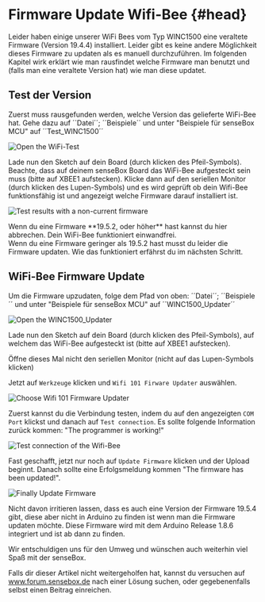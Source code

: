 # Firmware Update Wifi-Bee {#head}
<div class="description">Leider haben einige unserer WiFi Bees vom Typ WINC1500 eine veraltete Firmware (Version 19.4.4) installiert. Leider gibt es keine andere Möglichkeit dieses Firmware zu updaten als es manuell durchzuführen. Im folgenden Kapitel wirk erklärt wie man rausfindet welche Firmware man benutzt und (falls man eine veraltete Version hat) wie man diese updatet.</div>

## Test der Version
Zuerst muss rausgefunden werden, welche Version das gelieferte WiFi-Bee hat. Gehe dazu auf ´´Datei´´; ´´Beispiele´´ und unter "Beispiele für senseBox MCU" auf ´´Test_WINC1500´´ 

![Open the WiFi-Test](https://raw.githubusercontent.com/sensebox/books-v2/edu/pictures/Update-Wifi-Firmware/1-test.PNG?token=AUIA5zEFq2OiW0XRH5N7gdYaDBfz-r9qks5bFTcLwA%3D%3D)

Lade nun den Sketch auf dein Board (durch klicken des Pfeil-Symbols). Beachte, dass auf deinem senseBox Board das WiFi-Bee aufgesteckt sein muss (bitte auf XBEE1 aufstecken). Klicke dann auf den seriellen Monitor (durch klicken des Lupen-Symbols) und es wird geprüft ob dein Wifi-Bee funktionsfähig ist und angezeigt welche Firmware darauf installiert ist.

![Test results with a non-current firmware](https://raw.githubusercontent.com/sensebox/books-v2/edu/pictures/Update-Wifi-Firmware/2-result.PNG?token=AUIA55g3pMQVqX4oLEGCsUccVgd23n7wks5bFT9mwA%3D%3D)

<div class="box_success">
    <i class="fa fa-check fa-fw" aria-hidden="true" style="color: #50af51;"></i>
   Wenn du eine Firmware **19.5.2, oder höher** hast kannst du hier abbrechen. Dein WiFi-Bee funktioniert einwandfrei. 
</div>

<div class="box_warning">
    <i class="fa fa-exclamation-circle fa-fw" aria-hidden="true" style="color: #f0ad4e"></i>
    Wenn du eine Firmware geringer als 19.5.2 hast musst du leider die Firmware updaten. Wie das funktioniert erfährst du im nächsten Schritt. 
</div>

## WiFi-Bee Firmware Update
Um die Firmware upzudaten, folge dem Pfad von oben: ´´Datei´´; ´´Beispiele´´ und unter "Beispiele für senseBox MCU" auf ´´WINC1500_Updater´´ 

![Open the WINC1500_Updater](https://raw.githubusercontent.com/sensebox/books-v2/edu/pictures/Update-Wifi-Firmware/3-updater.PNG?token=AUIA5yDMwRsWYWKQxtZBH4vRT6hzB7k6ks5bFUSrwA%3D%3D)


Lade nun den Sketch auf dein Board (durch klicken des Pfeil-Symbols), auf welchem das WiFi-Bee aufgesteckt ist (bitte auf XBEE1 aufstecken). 

<div class="box_error">
    <i class="fa fa-exclamation-triangle fa-fw" aria-hidden="true" style="color: #d9534f"></i>
    Öffne dieses Mal nicht den seriellen Monitor (nicht auf das Lupen-Symbols klicken)
</div>

Jetzt auf ``Werkzeuge`` klicken und ``Wifi 101 Firware Updater`` auswählen.

![Choose Wifi 101 Firmware Updater](https://raw.githubusercontent.com/sensebox/books-v2/edu/pictures/Update-Wifi-Firmware/4-firmware-updater.PNG?token=AUIA59AeGt7bJpitdVkIb8LXMAcV5jO6ks5bFUZ1wA%3D%3D)

Zuerst kannst du die Verbindung testen, indem du auf den angezeigten ``COM Port`` klickst und danach auf ``Test connection``. Es sollte folgende Information zurück kommen: "The programmer is working!"

![Test connection of the Wifi-Bee](https://raw.githubusercontent.com/sensebox/books-v2/edu/pictures/Update-Wifi-Firmware/5-test-connection.PNG?token=AUIA50GxV420ETlTsvs8-XnaU4aQzWhmks5bFUdCwA%3D%3D)

Fast geschafft, jetzt nur noch auf ``Update Firmware`` klicken und der Upload beginnt. Danach sollte eine Erfolgsmeldung kommen "The firmware has been updated!".

![Finally Update Firmware](https://raw.githubusercontent.com/sensebox/books-v2/edu/pictures/Update-Wifi-Firmware/6-update-firmware.PNG?token=AUIA50NfwMr7qVx3WbKAyW_Y7IisWhLNks5bFUgawA%3D%3D)

<div class="box_info">
    <i class="fa fa-info fa-fw" aria-hidden="true" style="color: #42acf3;"></i>
    Nicht davon irritieren lassen, dass es auch eine Version der Firmware 19.5.4 gibt, diese aber nicht in Arduino zu finden ist wenn man die Firmware updaten möchte. Diese Firmware wird mit dem Arduino Release 1.8.6 integriert und ist ab dann zu finden.</div>
    
 Wir entschuldigen uns für den Umweg und wünschen auch weiterhin viel Spaß mit der senseBox.
 
Falls dir dieser Artikel nicht weitergeholfen hat, kannst du versuchen auf www.forum.sensebox.de nach einer Lösung suchen, oder gegebenenfalls selbst einen Beitrag einreichen. 
